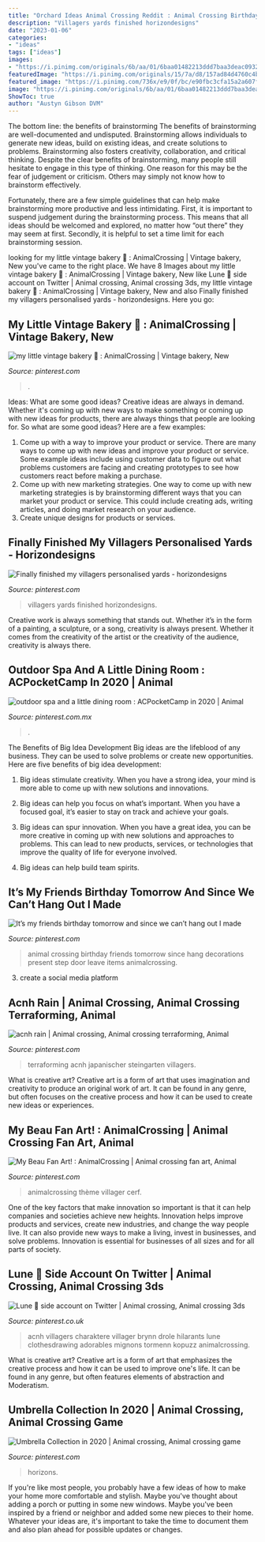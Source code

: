 ```yaml
---
title: "Orchard Ideas Animal Crossing Reddit : Animal Crossing Birthday Friends Tomorrow Since Hang Decorations Present Step Door Leave Items Animalcrossing"
description: "Villagers yards finished horizondesigns"
date: "2023-01-06"
categories:
- "ideas"
tags: ["ideas"]
images:
- "https://i.pinimg.com/originals/6b/aa/01/6baa01482213ddd7baa3deac09328a3b.png"
featuredImage: "https://i.pinimg.com/originals/15/7a/d8/157ad84d4760c4bc967a70cabeaa0761.png"
featured_image: "https://i.pinimg.com/736x/e9/0f/bc/e90fbc3cfa15a2a607f1cfdef7a1b98a.jpg"
image: "https://i.pinimg.com/originals/6b/aa/01/6baa01482213ddd7baa3deac09328a3b.png"
ShowToc: true
author: "Austyn Gibson DVM"
---
```



The bottom line: the benefits of brainstorming
The benefits of brainstorming are well-documented and undisputed. Brainstorming allows individuals to generate new ideas, build on existing ideas, and create solutions to problems. Brainstorming also fosters creativity, collaboration, and critical thinking.
Despite the clear benefits of brainstorming, many people still hesitate to engage in this type of thinking. One reason for this may be the fear of judgement or criticism. Others may simply not know how to brainstorm effectively.

Fortunately, there are a few simple guidelines that can help make brainstorming more productive and less intimidating. First, it is important to suspend judgement during the brainstorming process. This means that all ideas should be welcomed and explored, no matter how “out there” they may seem at first. Secondly, it is helpful to set a time limit for each brainstorming session.

	

		
looking for my little vintage bakery 🧁 : AnimalCrossing | Vintage bakery, New you've came to the right place. We have 8 Images about my little vintage bakery 🧁 : AnimalCrossing | Vintage bakery, New like Lune 🌾 side account on Twitter | Animal crossing, Animal crossing 3ds, my little vintage bakery 🧁 : AnimalCrossing | Vintage bakery, New and also Finally finished my villagers personalised yards - horizondesigns. Here you go:
		
    
## My Little Vintage Bakery 🧁 : AnimalCrossing | Vintage Bakery, New

<img loading=lazy src="https://i.pinimg.com/originals/6b/aa/01/6baa01482213ddd7baa3deac09328a3b.png" onerror="this.onerror=null;this.src='https://tse4.mm.bing.net/th?id=OIP.3qnfRwQxMQTJvVeq5ibzNQHaEK&amp;pid=15.1';" alt="my little vintage bakery 🧁 : AnimalCrossing | Vintage bakery, New">

_Source: pinterest.com_

>. 

	

Ideas: What are some good ideas?
Creative ideas are always in demand. Whether it's coming up with new ways to make something or coming up with new ideas for products, there are always things that people are looking for. So what are some good ideas? Here are a few examples: 
1. Come up with a way to improve your product or service. There are many ways to come up with new ideas and improve your product or service. Some example ideas include using customer data to figure out what problems customers are facing and creating prototypes to see how customers react before making a purchase. 
2. Come up with new marketing strategies. One way to come up with new marketing strategies is by brainstorming different ways that you can market your product or service. This could include creating ads, writing articles, and doing market research on your audience. 
3. Create unique designs for products or services.

    
## Finally Finished My Villagers Personalised Yards - Horizondesigns

<img loading=lazy src="https://i.pinimg.com/736x/e8/29/5f/e8295f44133f96f011d91662db682986.jpg" onerror="this.onerror=null;this.src='https://tse2.mm.bing.net/th?id=OIP.BuImRZjnRga7iB0_cETK5gHaK_&amp;pid=15.1';" alt="Finally finished my villagers personalised yards - horizondesigns">

_Source: pinterest.com_

>villagers yards finished horizondesigns. 

	

Creative work is always something that stands out. Whether it’s in the form of a painting, a sculpture, or a song, creativity is always present. Whether it comes from the creativity of the artist or the creativity of the audience, creativity is always there.

    
## Outdoor Spa And A Little Dining Room : ACPocketCamp In 2020 | Animal

<img loading=lazy src="https://i.pinimg.com/originals/15/7a/d8/157ad84d4760c4bc967a70cabeaa0761.png" onerror="this.onerror=null;this.src='https://tse1.mm.bing.net/th?id=OIP.94Od7-lXARv1HO0RIt6EggHaFh&amp;pid=15.1';" alt="outdoor spa and a little dining room : ACPocketCamp in 2020 | Animal">

_Source: pinterest.com.mx_

>. 

	

The Benefits of Big Idea Development
Big ideas are the lifeblood of any business. They can be used to solve problems or create new opportunities. Here are five benefits of big idea development:
1. Big ideas stimulate creativity. When you have a strong idea, your mind is more able to come up with new solutions and innovations.

2. Big ideas can help you focus on what’s important. When you have a focused goal, it’s easier to stay on track and achieve your goals.

3. Big ideas can spur innovation. When you have a great idea, you can be more creative in coming up with new solutions and approaches to problems. This can lead to new products, services, or technologies that improve the quality of life for everyone involved.

4. Big ideas can help build team spirits.

    
## It’s My Friends Birthday Tomorrow And Since We Can’t Hang Out I Made

<img loading=lazy src="https://i.pinimg.com/736x/b8/79/4d/b8794d567e4a4f16ff8b93f756472dd2.jpg" onerror="this.onerror=null;this.src='https://tse3.mm.bing.net/th?id=OIP.j8l1o1xrRSpUb_Y1oEiHigHaHa&amp;pid=15.1';" alt="It’s my friends birthday tomorrow and since we can’t hang out I made">

_Source: pinterest.com_

>animal crossing birthday friends tomorrow since hang decorations present step door leave items animalcrossing. 

	

3. create a social media platform

    
## Acnh Rain | Animal Crossing, Animal Crossing Terraforming, Animal

<img loading=lazy src="https://i.pinimg.com/736x/b4/e2/97/b4e297596cf439d1ba87b59faf480b73.jpg" onerror="this.onerror=null;this.src='https://tse2.mm.bing.net/th?id=OIP.FRWG7s5Jw1y1L8mtQ21CKAHaEK&amp;pid=15.1';" alt="acnh rain | Animal crossing, Animal crossing terraforming, Animal">

_Source: pinterest.com_

>terraforming acnh japanischer steingarten villagers. 

	

What is creative art?
Creative art is a form of art that uses imagination and creativity to produce an original work of art. It can be found in any genre, but often focuses on the creative process and how it can be used to create new ideas or experiences.

    
## My Beau Fan Art! : AnimalCrossing | Animal Crossing Fan Art, Animal

<img loading=lazy src="https://i.pinimg.com/736x/46/3a/eb/463aebb17e639edc8c7f1f60ce6d554e.jpg" onerror="this.onerror=null;this.src='https://tse3.mm.bing.net/th?id=OIP.s6Wb2EMKe5aMIwO6chpboQHaJi&amp;pid=15.1';" alt="My Beau Fan Art! : AnimalCrossing | Animal crossing fan art, Animal">

_Source: pinterest.com_

>animalcrossing thème villager cerf. 

	

One of the key factors that make innovation so important is that it can help companies and societies achieve new heights. Innovation helps improve products and services, create new industries, and change the way people live. It can also provide new ways to make a living, invest in businesses, and solve problems. Innovation is essential for businesses of all sizes and for all parts of society.

    
## Lune 🌾 Side Account On Twitter | Animal Crossing, Animal Crossing 3ds

<img loading=lazy src="https://i.pinimg.com/736x/e9/0f/bc/e90fbc3cfa15a2a607f1cfdef7a1b98a.jpg" onerror="this.onerror=null;this.src='https://tse4.mm.bing.net/th?id=OIP.cXSfJhcIdG7wfJ4SY_kX8AHaFL&amp;pid=15.1';" alt="Lune 🌾 side account on Twitter | Animal crossing, Animal crossing 3ds">

_Source: pinterest.co.uk_

>acnh villagers charaktere villager brynn drole hilarants lune clothesdrawing adorables mignons tormenn kopuzz animalcrossing. 

	

What is creative art?
Creative art is a form of art that emphasizes the creative process and how it can be used to improve one's life. It can be found in any genre, but often features elements of abstraction and Moderatism.

    
## Umbrella Collection In 2020 | Animal Crossing, Animal Crossing Game

<img loading=lazy src="https://i.pinimg.com/736x/40/4a/ab/404aab97c68c5b1477827834ef78abe4.jpg" onerror="this.onerror=null;this.src='https://tse1.mm.bing.net/th?id=OIP.MWtq5eS-hhn2a3mXeGPXxAHaEK&amp;pid=15.1';" alt="Umbrella Collection in 2020 | Animal crossing, Animal crossing game">

_Source: pinterest.com_

>horizons. 

	

If you're like most people, you probably have a few ideas of how to make your home more comfortable and stylish. Maybe you've thought about adding a porch or putting in some new windows. Maybe you've been inspired by a friend or neighbor and added some new pieces to their home. Whatever your ideas are, it's important to take the time to document them and also plan ahead for possible updates or changes.

